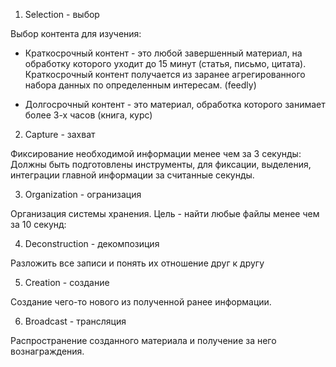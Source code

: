 1. Selection - выбор

Выбор контента для изучения:
- Краткосрочный контент - это любой завершенный материал, на обработку которого уходит до 15 минут (статья, письмо, цитата).
Краткосрочный контент получается из заранее агрегированного набора данных по определенным интересам. (feedly)

- Долгосрочный контент - это материал, обработка которого занимает более 3-х часов (книга, курс)


2. Capture - захват

Фиксирование необходимой информации менее чем за 3 секунды:
Должны быть подготовлены инструменты, для фиксации, выделения, интеграции главной информации за считанные секунды.

3. Organization - огранизация

Организация системы хранения.
Цель - найти любые файлы менее чем за 10 секунд:

4. Deconstruction - декомпозиция

Разложить все записи и понять их отношение друг к другу

5. Creation - создание

Создание чего-то нового из полученной ранее информации.

6. Broadcast - трансляция

Распространение созданного материала и получение за него вознаграждения.

